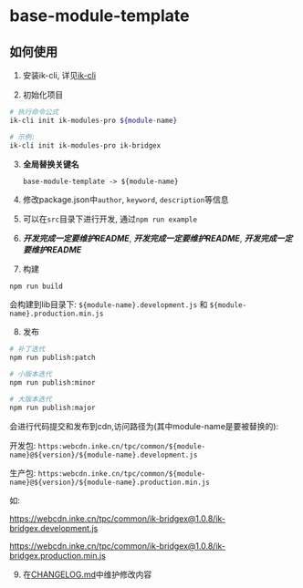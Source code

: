 # base-module-template

## 如何使用
1. 安装ik-cli, 详见[ik-cli](https://code.inke.cn/opd/fe-aws/ik-cli)

1. 初始化项目
```sh
# 执行命令公式
ik-cli init ik-modules-pro ${module-name}

# 示例:
ik-cli init ik-modules-pro ik-bridgex
```

3. **全局替换关键名**

    `base-module-template -> ${module-name}`

1. 修改package.json中`author`, `keyword`, `description`等信息

1. 可以在`src`目录下进行开发, 通过`npm run example`

1. ***开发完成一定要维护README***, ***开发完成一定要维护README***, ***开发完成一定要维护README***

1. 构建

```sh
npm run build
```

会构建到lib目录下: `${module-name}.development.js` 和 `${module-name}.production.min.js`

8. 发布

```sh
# 补丁迭代
npm run publish:patch

# 小版本迭代
npm run publish:minor

# 大版本迭代
npm run publish:major
```

会进行代码提交和发布到cdn,访问路径为(其中module-name是要被替换的):

开发包: `https:webcdn.inke.cn/tpc/common/${module-name}@${version}/${module-name}.development.js`

生产包: `https:webcdn.inke.cn/tpc/common/${module-name}@${version}/${module-name}.production.min.js`

如:

https://webcdn.inke.cn/tpc/common/ik-bridgex@1.0.8/ik-bridgex.development.js

https://webcdn.inke.cn/tpc/common/ik-bridgex@1.0.8/ik-bridgex.production.min.js

9. 在[CHANGELOG.md]('./CHANGELOG.md)中维护修改内容
